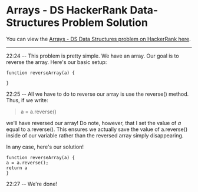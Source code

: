 # Arrays - DS HackerRank Data-Structures Problem Solution

You can view the [Arrays - DS Data Structures problem on HackerRank here](https://www.hackerrank.com/challenges/arrays-ds/problem).
___


22:24 -- This problem is pretty simple. We have an array. Our goal is to reverse the array. Here's our basic setup:
```
function reverseArray(a) {

}
```
22:25 -- All we have to do to reverse our array is use the reverse() method. Thus, if we write:

> a = a.reverse()

we'll have reversed our array! Do note, however, that I set the value of *a* equal to a.reverse(). This ensures we actually save the value of a.reverse() inside of our variable rather than the reversed array simply disappearing.

In any case, here's our solution!
```
function reverseArray(a) {
a = a.reverse();
return a
}
```
22:27 -- We're done!